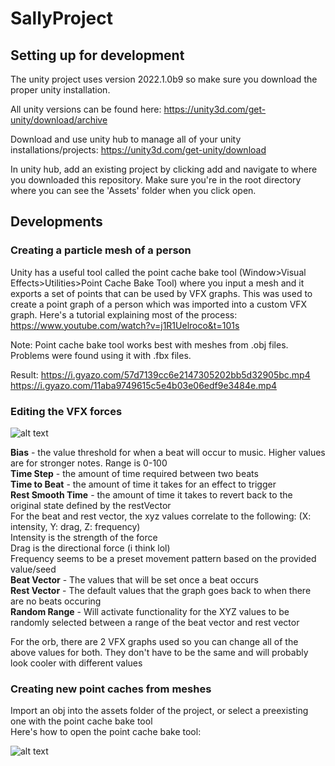 # SallyProject

## Setting up for development
The unity project uses version 2022.1.0b9 so make sure you download the proper unity installation.

All unity versions can be found here:
https://unity3d.com/get-unity/download/archive

Download and use unity hub to manage all of your unity installations/projects:
https://unity3d.com/get-unity/download

In unity hub, add an existing project by clicking add and navigate to where you downloaded this repository. Make sure you're in the root directory where you can see the 'Assets' folder when you click open.



## Developments

### Creating a particle mesh of a person
Unity has a useful tool called the point cache bake tool (Window>Visual Effects>Utilities>Point Cache Bake Tool) where you input a mesh and it exports a set of points that can be used by VFX graphs.
This was used to create a point graph of a person which was imported into a custom VFX graph.
Here's a tutorial explaining most of the process: https://www.youtube.com/watch?v=j1R1Uelroco&t=101s

Note: Point cache bake tool works best with meshes from .obj files. Problems were found using it with .fbx files.

Result:
https://i.gyazo.com/57d7139cc6e2147305202bb5d32905bc.mp4
https://i.gyazo.com/11aba9749615c5e4b03e06edf9e3484e.mp4

### Editing the VFX forces

![alt text](https://github.com/TeamSally/SallyProject/blob/master/images/vfxtest2.png)

**Bias** - the value threshold for when a beat will occur to music. Higher values are for stronger notes. Range is 0-100  
**Time Step** - the amount of time required between two beats  
**Time to Beat** - the amount of time it takes for an effect to trigger  
**Rest Smooth Time** - the amount of time it takes to revert back to the original state defined by the restVector  
For the beat and rest vector, the xyz values correlate to the following: (X: intensity, Y: drag, Z: frequency)  
Intensity is the strength of the force  
Drag is the directional force (i think lol)  
Frequency seems to be a preset movement pattern based on the provided value/seed  
**Beat Vector** - The values that will be set once a beat occurs  
**Rest Vector** - The default values that the graph goes back to when there are no beats occuring  
**Random Range** - Will activate functionality for the XYZ values to be randomly selected between a range of the beat vector and rest vector  
  
For the orb, there are 2 VFX graphs used so you can change all of the above values for both. They don't have to be the same and will probably look cooler with different values


### Creating new point caches from meshes

Import an obj into the assets folder of the project, or select a preexisting one with the point cache bake tool  
Here's how to open the point cache bake tool:

![alt text](https://github.com/TeamSally/SallyProject/blob/master/images/pointcache.png?raw=true)
